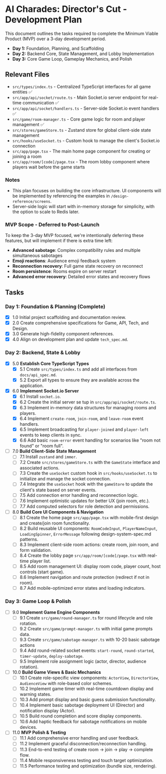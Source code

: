 # AI Charades: Director's Cut - Development Plan

This document outlines the tasks required to complete the Minimum Viable Product (MVP) over a 3-day development period.

- **Day 1:** Foundation, Planning, and Scaffolding
- **Day 2:** Backend Core, State Management, and Lobby Implementation
- **Day 3:** Core Game Loop, Gameplay Mechanics, and Polish

## Relevant Files

- `src/types/index.ts` - Centralized TypeScript interfaces for all game entities ✅
- `src/app/api/socket/route.ts` - Main Socket.io server endpoint for real-time communication ✅
- `src/app/api/socket/handlers.ts` - Server-side Socket.io event handlers ✅
- `src/game/room-manager.ts` - Core game logic for room and player management ✅
- `src/stores/gameStore.ts` - Zustand store for global client-side state management
- `src/hooks/useSocket.ts` - Custom hook to manage the client's Socket.io connection
- `src/app/page.tsx` - The main home page component for creating or joining a room
- `src/app/room/[code]/page.tsx` - The room lobby component where players wait before the game starts

### Notes

- This plan focuses on building the core infrastructure. UI components will be implemented by referencing the examples in `/design-reference/screens`.
- Server-side logic will start with in-memory storage for simplicity, with the option to scale to Redis later.

### MVP Scope - Deferred to Post-Launch

To keep the 3-day MVP focused, we're intentionally deferring these features, but will implement if there is extra time left:

- **Advanced sabotage**: Complex compatibility rules and multiple simultaneous sabotages
- **Emoji reactions**: Audience emoji feedback system
- **Reconnection recovery**: Full game state recovery on reconnect
- **Room persistence**: Rooms expire on server restart
- **Advanced error recovery**: Detailed error states and recovery flows

## Tasks

### Day 1: Foundation & Planning (Complete)

- [x] 1.0 Initial project scaffolding and documentation review.
- [x] 2.0 Create comprehensive specifications for Game, API, Tech, and Design.
- [x] 3.0 Generate high-fidelity component references.
- [x] 4.0 Align on development plan and update `tech_spec.md`.

### Day 2: Backend, State & Lobby

- [x] 5.0 **Establish Core TypeScript Types**
  - [x] 5.1 Create `src/types/index.ts` and add all interfaces from `docs/api_spec.md`.
  - [x] 5.2 Export all types to ensure they are available across the application.
- [x] 6.0 **Implement Socket.io Server**
  - [x] 6.1 Install `socket.io`.
  - [x] 6.2 Create the initial server se tup in `src/app/api/socket/route.ts`.
  - [x] 6.3 Implement in-memory data structures for managing rooms and players.
  - [x] 6.4 Implement `create-room`, `join-room`, and `leave-room` event handlers.
  - [x] 6.5 Implement broadcasting for `player-joined` and `player-left` events to keep clients in sync.
  - [x] 6.6 Add basic `room-error` event handling for scenarios like "room not found" or "room full".
- [ ] 7.0 **Build Client-Side State Management**
  - [ ] 7.1 Install `zustand` and `immer`.
  - [ ] 7.2 Create `src/stores/gameStore.ts` with the `GameState` interface and associated actions.
  - [ ] 7.3 Create the `useSocket` custom hook in `src/hooks/useSocket.ts` to initialize and manage the socket connection.
  - [ ] 7.4 Integrate the `useSocket` hook with the `gameStore` to update the client's state based on server events.
  - [ ] 7.5 Add connection error handling and reconnection logic.
  - [ ] 7.6 Implement optimistic updates for better UX (join room, etc.).
  - [ ] 7.7 Add computed selectors for role detection and permissions.
- [ ] 8.0 **Build Core UI Components & Navigation**
  - [ ] 8.1 Create the home page `src/app/page.tsx` with mobile-first design and create/join room functionality.
  - [ ] 8.2 Build reusable UI components: `RoomCodeInput`, `PlayerNameInput`, `LoadingSpinner`, `ErrorMessage` following design-system-spec.md patterns.
  - [ ] 8.3 Implement client-side room actions: create room, join room, and form validation.
  - [ ] 8.4 Create the lobby page `src/app/room/[code]/page.tsx` with real-time player list.
  - [ ] 8.5 Add room management UI: display room code, player count, host controls (start game).
  - [ ] 8.6 Implement navigation and route protection (redirect if not in room).
  - [ ] 8.7 Add mobile-optimized error states and loading indicators.

### Day 3: Game Loop & Polish

- [ ] 9.0 **Implement Game Engine Components**
  - [ ] 9.1 Create `src/game/round-manager.ts` for round lifecycle and role rotation.
  - [ ] 9.2 Create `src/game/prompt-manager.ts` with initial game prompts data.
  - [ ] 9.3 Create `src/game/sabotage-manager.ts` with 10-20 basic sabotage actions
  - [ ] 9.4 Add round-related socket events: `start-round`, `round-started`, `timer-update`, `deploy-sabotage`.
  - [ ] 9.5 Implement role assignment logic (actor, director, audience rotation).
- [ ] 10.0 **Build Game Views & Basic Mechanics**
  - [ ] 10.1 Create role-specific view components: `ActorView`, `DirectorView`, `AudienceView` with role-based color schemes.
  - [ ] 10.2 Implement game timer with real-time countdown display and warning states.
  - [ ] 10.3 Add prompt display and basic guess submission functionality.
  - [ ] 10.4 Implement basic sabotage deployment UI (Director) and notification display (Actor).
  - [ ] 10.5 Build round completion and score display components.
  - [ ] 10.6 Add haptic feedback for sabotage notifications on mobile devices.
- [ ] 11.0 **MVP Polish & Testing**
  - [ ] 11.1 Add comprehensive error handling and user feedback.
  - [ ] 11.2 Implement graceful disconnection/reconnection handling.
  - [ ] 11.3 End-to-end testing of create room → join → play → complete flow.
  - [ ] 11.4 Mobile responsiveness testing and touch target optimization.
  - [ ] 11.5 Performance testing and optimization (bundle size, rendering).
